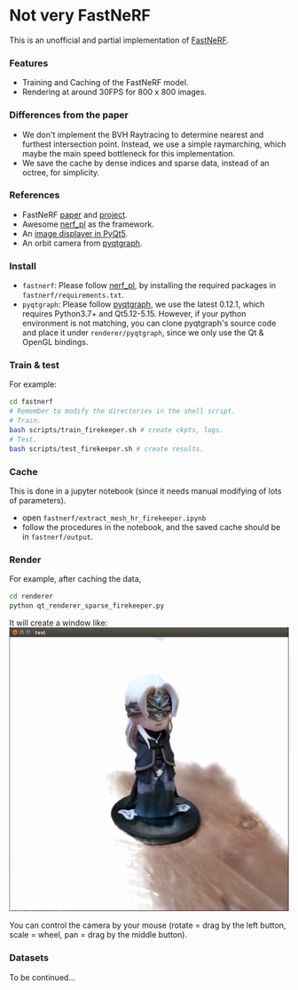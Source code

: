 # Not very FastNeRF

This is an unofficial and partial implementation of [FastNeRF](https://arxiv.org/abs/2103.10380).


### Features 
* Training and Caching of the FastNeRF model.
* Rendering at around 30FPS for 800 x 800 images.

### Differences from the paper
* We don't implement the BVH Raytracing to determine nearest and furthest intersection point. Instead, we use a simple raymarching, which maybe the main speed bottleneck for this implementation.
* We save the cache by dense indices and sparse data, instead of an octree, for simplicity.


### References
* FastNeRF [paper](https://arxiv.org/abs/2103.10380) and [project](https://microsoft.github.io/FastNeRF/).
* Awesome [nerf_pl](https://github.com/kwea123/nerf_pl) as the framework.
* An [image displayer in PyQt5](https://github.com/mackst/opengl-samples/tree/master/displayImage).
* An orbit camera from [pyqtgraph](https://github.com/pyqtgraph/pyqtgraph).


### Install
* `fastnerf`:
  Please follow [nerf_pl](https://github.com/kwea123/nerf_pl), by installing the required packages in `fastnerf/requirements.txt`.
* `pyqtgraph`:
  Please follow [pyqtgraph](https://github.com/pyqtgraph/pyqtgraph), we use the latest 0.12.1, which requires Python3.7+ and Qt5.12-5.15.
  However, if your python environment is not matching, you can clone pyqtgraph's source code and place it under `renderer/pyqtgraph`, since we only use the Qt & OpenGL bindings.


### Train & test
For example:
```bash
cd fastnerf
# Remember to modify the directories in the shell script.
# Train. 
bash scripts/train_firekeeper.sh # create ckpts, logs.
# Test.
bash scripts/test_firekeeper.sh # create results. 
```


### Cache
This is done in a jupyter notebook (since it needs manual modifying of lots of parameters).
* open `fastnerf/extract_mesh_hr_firekeeper.ipynb`
* follow the procedures in the notebook, and the saved cache should be in `fastnerf/output`.


### Render
For example, after caching the data,
```bash
cd renderer
python qt_renderer_sparse_firekeeper.py
```

It will create a window like:
![example_renderer](assets/renderer.png)

You can control the camera by your mouse (rotate = drag by the left button, scale = wheel, pan = drag by the middle button).


### Datasets
To be continued...

